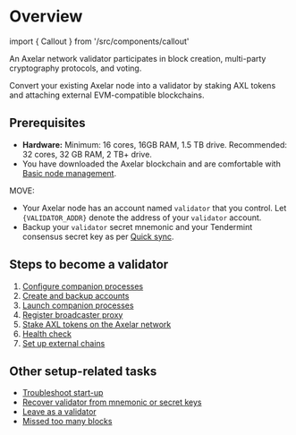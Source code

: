 # Overview

import { Callout } from '/src/components/callout'

An Axelar network validator participates in block creation, multi-party cryptography protocols, and voting.

Convert your existing Axelar node into a validator by staking AXL tokens and attaching external EVM-compatible blockchains.

## Prerequisites

- **Hardware:** Minimum: 16 cores, 16GB RAM, 1.5 TB drive. Recommended: 32 cores, 32 GB RAM, 2 TB+ drive.
- You have downloaded the Axelar blockchain and are comfortable with [Basic node management](../../node/basic).

MOVE:

- Your Axelar node has an account named `validator` that you control. Let `{VALIDATOR_ADDR}` denote the address of your `validator` account.
- Backup your `validator` secret mnemonic and your Tendermint consensus secret key as per [Quick sync](/node/join).

## Steps to become a validator

1. [Configure companion processes](config)
2. [Create and backup accounts](backup)
3. [Launch companion processes](vald-tofnd)
4. [Register broadcaster proxy](register-broadcaster)
5. [Stake AXL tokens on the Axelar network](stake-axl)
6. [Health check](health-check)
7. [Set up external chains](../external-chains)

## Other setup-related tasks

- [Troubleshoot start-up](../troubleshoot/startup)
- [Recover validator from mnemonic or secret keys](../troubleshoot/recovery)
- [Leave as a validator](../troubleshoot/leave)
- [Missed too many blocks](../troubleshoot/missed-too-many-blocks)

